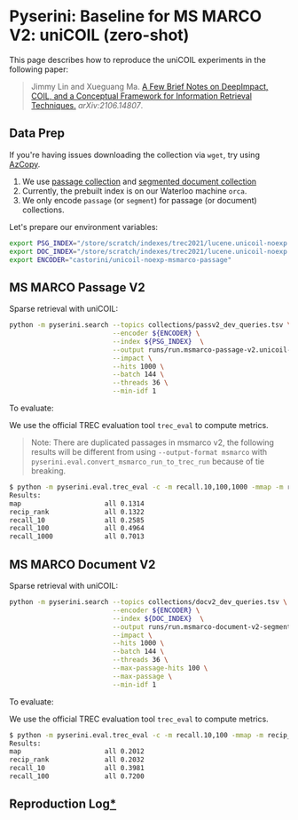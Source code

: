 # Pyserini: Baseline for MS MARCO V2: uniCOIL (zero-shot)

This page describes how to reproduce the uniCOIL experiments in the following paper:

> Jimmy Lin and Xueguang Ma. [A Few Brief Notes on DeepImpact, COIL, and a Conceptual Framework for Information Retrieval Techniques.](https://arxiv.org/abs/2106.14807) _arXiv:2106.14807_.

## Data Prep
<!-- # Anserini: Guide to Working with the MS MARCO V2 Collections -->

<!-- This guide presents information for working with V2 of the MS MARCO passage and document test collections. -->

If you're having issues downloading the collection via `wget`, try using [AzCopy](https://docs.microsoft.com/en-us/azure/storage/common/storage-use-azcopy-v10).


1. We use [passage collection](https://github.com/castorini/anserini/blob/master/docs/experiments-msmarco-v2.md#passage-collection) and [segmented document collection](https://github.com/castorini/anserini/blob/master/docs/experiments-msmarco-v2.md#document-collection-segmented)
2. Currently, the prebuilt index is on our Waterloo machine `orca`.
3. We only encode `passage` (or `segment`) for passage (or document) collections.

Let's prepare our environment variables:

```bash
export PSG_INDEX="/store/scratch/indexes/trec2021/lucene.unicoil-noexp.0shot.msmarco-passage-v2"
export DOC_INDEX="/store/scratch/indexes/trec2021/lucene.unicoil-noexp.0shot.msmarco-doc-v2-segmented"
export ENCODER="castorini/unicoil-noexp-msmarco-passage"
```

## MS MARCO Passage V2

Sparse retrieval with uniCOIL:

```bash
python -m pyserini.search --topics collections/passv2_dev_queries.tsv \
                          --encoder ${ENCODER} \
                          --index ${PSG_INDEX}  \
                          --output runs/run.msmarco-passage-v2.unicoil-noexp.0shot.top1k.dev1.trec \
                          --impact \
                          --hits 1000 \
                          --batch 144 \
                          --threads 36 \
                          --min-idf 1
```

To evaluate:

We use the official TREC evaluation tool `trec_eval` to compute metrics.
> Note: There are duplicated passages in msmarco v2, the following results will be different from using `--output-format msmarco` with `pyserini.eval.convert_msmarco_run_to_trec_run` because of tie breaking.

```bash
$ python -m pyserini.eval.trec_eval -c -m recall.10,100,1000 -mmap -m recip_rank collections/passv2_dev_qrels.tsv runs/run.msmarco-passage-v2.unicoil-noexp.0shot.top1k.dev1.trec
Results:
map                   	all	0.1314
recip_rank            	all	0.1322
recall_10             	all	0.2585
recall_100            	all	0.4964
recall_1000           	all	0.7013
```

## MS MARCO Document V2

Sparse retrieval with uniCOIL:
```bash
python -m pyserini.search --topics collections/docv2_dev_queries.tsv \
                          --encoder ${ENCODER} \
                          --index ${DOC_INDEX}  \
                          --output runs/run.msmarco-document-v2-segmented.unicoil-noexp.0shot.maxp.top100.dev1.trec \
                          --impact \
                          --hits 1000 \
                          --batch 144 \
                          --threads 36 \
                          --max-passage-hits 100 \
                          --max-passage \
                          --min-idf 1
```

To evaluate:

We use the official TREC evaluation tool `trec_eval` to compute metrics. 

```bash
$ python -m pyserini.eval.trec_eval -c -m recall.10,100 -mmap -m recip_rank collections/docv2_dev_qrels.tsv runs/run.msmarco-document-v2-segmented.unicoil-noexp.0shot.maxp.top100.dev1.trec
Results:
map                   	all	0.2012
recip_rank            	all	0.2032
recall_10             	all	0.3981
recall_100            	all	0.7200
```


## Reproduction Log[*](reproducibility.md)